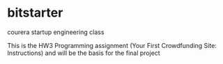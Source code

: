 bitstarter
==========

courera startup engineering class

This is the HW3 Programming assignment (Your First Crowdfunding Site: Instructions) and will be the basis 
for the final project
